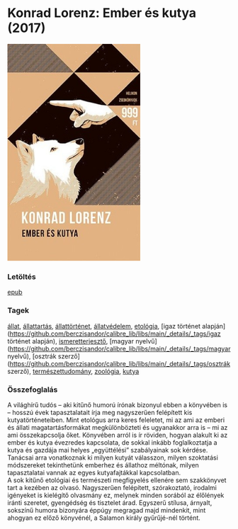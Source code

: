 # <a name="id_474">Konrad Lorenz: Ember és kutya (2017)</a>
<img src="https://github.com/BercziSandor/calibre_lib/raw/main/libs/main/Konrad%20Lorenz/Ember%20es%20kutya%20%28474%29/cover.jpg" alt="cover" width="300"/>

### Letöltés
[epub](https://github.com/BercziSandor/calibre_lib/raw/main/libs/main/Konrad%20Lorenz/Ember%20es%20kutya%20%28474%29/Ember%20es%20kutya%20-%20Konrad%20Lorenz.epub)

### Tagek
[állat](https://github.com/berczisandor/calibre_lib/libs/main/_details/_tags/állat), [állattartás](https://github.com/berczisandor/calibre_lib/libs/main/_details/_tags/állattartás), [állattörténet](https://github.com/berczisandor/calibre_lib/libs/main/_details/_tags/állattörténet), [állatvédelem](https://github.com/berczisandor/calibre_lib/libs/main/_details/_tags/állatvédelem), [etológia](https://github.com/berczisandor/calibre_lib/libs/main/_details/_tags/etológia), [igaz történet alapján](https://github.com/berczisandor/calibre_lib/libs/main/_details/_tags/igaz történet alapján), [ismeretterjesztő](https://github.com/berczisandor/calibre_lib/libs/main/_details/_tags/ismeretterjesztő), [magyar nyelvű](https://github.com/berczisandor/calibre_lib/libs/main/_details/_tags/magyar nyelvű), [osztrák szerző](https://github.com/berczisandor/calibre_lib/libs/main/_details/_tags/osztrák szerző), [természettudomány](https://github.com/berczisandor/calibre_lib/libs/main/_details/_tags/természettudomány), [zoológia](https://github.com/berczisandor/calibre_lib/libs/main/_details/_tags/zoológia), [kutya](https://github.com/berczisandor/calibre_lib/libs/main/_details/_tags/kutya)

### Összefoglalás
<div>
<p>A ​világhírű tudós – aki kitűnő humorú írónak bizonyul ebben a könyvében is – hosszú évek tapasztalatait írja meg nagyszerűen felépített kis kutyatörténeteiben. Mint etológus arra keres feleletet, mi az ami az emberi és állati magatartásformákat megkülönbözteti és ugyanakkor arra is – mi az ami összekapcsolja őket. Könyvében arról is ír röviden, hogyan alakult ki az ember és kutya évezredes kapcsolata, de sokkal inkább foglalkoztatja a kutya és gazdája mai helyes „együttélési” szabályainak sok kérdése. Tanácsai arra vonatkoznak ki milyen kutyát válasszon, milyen szoktatási módszereket tekinthetünk emberhez és állathoz méltónak, milyen tapasztalatai vannak az egyes kutyafajtákkal kapcsolatban.<br>A sok kitűnő etológiai és természeti megfigyelés ellenére sem szakkönyvet tart a kezében az olvasó. Nagyszerűen felépített, szórakoztató, irodalmi igényeket is kielégítő olvasmány ez, melynek minden sorából az élőlények iránti szeretet, gyengédség és tisztelet árad. Egyszerű stílusa, árnyalt, sokszínű humora bizonyára éppúgy megragad majd mindenkit, mint ahogyan ez előző könyvénél, a Salamon király gyűrűjé-nél történt.</p></div>


